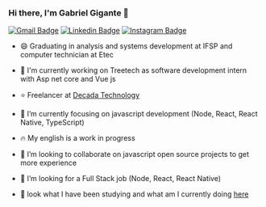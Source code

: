 ### Hi there, I'm Gabriel Gigante 👋
[![Gmail Badge](https://img.shields.io/badge/-gabrielgigante29@gmail.com-c14438?style=flat-square&logo=Gmail&logoColor=white&link=mailto:gabrielgigante29@gmail.com)](mailto:gabrielgigante29@gmail.com)
[![Linkedin Badge](https://img.shields.io/badge/-Gabriel%20Gigante-0e76a8?style=flat-square&logo=Linkedin&logoColor=white&link=https://www.linkedin.com/in/gabriel-gigante/)](https://www.linkedin.com/in/gabriel-gigante/) 
[![Instagram Badge](https://img.shields.io/badge/-gah.gg-ff2b8e?style=flat-square&logo=Instagram&logoColor=white&link=https://www.instagram.com/gag.gg/)](https://www.instagram.com/gah.gg/)

- :smile: Graduating in analysis and systems development at IFSP and computer technician at Etec
- 🔭 I'm currently working on Treetech as software development intern with Asp net core and Vue js
- :star: Freelancer at [Decada Technology](https://www.decadatech.com)
- 🌱 I’m currently focusing on javascript development (Node, React, React Native, TypeScript)
- :fire: My english is a work in progress
- :rocket: I’m looking to collaborate on javascript open source projects to get more experience
- 🤔 I’m looking for a Full Stack job (Node, React, React Native)


- :blue_book: look what I have been studying and what am I currently doing [here](https://www.notion.so/Github-repositories-39ea2a741cdc4ead8ab0a8cb30e7520e)
